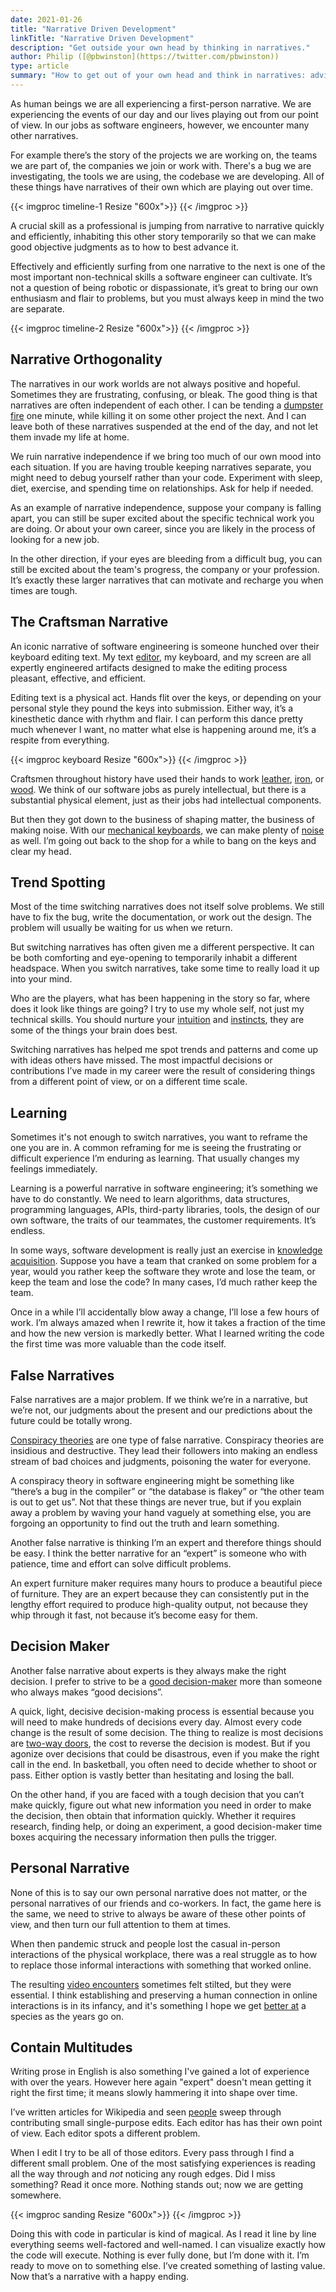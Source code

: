 ```yaml
---
date: 2021-01-26
title: "Narrative Driven Development"
linkTitle: "Narrative Driven Development"
description: "Get outside your own head by thinking in narratives."
author: Philip ([@pbwinston](https://twitter.com/pbwinston))
type: article
summary: "How to get out of your own head and think in narratives: advice to a younger developer."
---
```


As human beings we are all experiencing a first-person narrative. We are
experiencing the events of our day and our lives playing out from our point
of view. In our jobs as software engineers, however, we encounter many
other narratives.

For example there’s the story of the projects we are working on, the teams we are part of, the companies we join or work with. There's a bug we are investigating, the tools we are using, the codebase we are developing. All of these things have narratives of their own which are playing out over time.

{{< imgproc timeline-1 Resize "600x">}}
{{< /imgproc >}}

A crucial skill as a professional is jumping from narrative to narrative
quickly and efficiently, inhabiting this other story temporarily so that we
can make good objective judgments as to how to best advance it.

Effectively and efficiently surfing from one narrative to the next is one
of the most important non-technical skills a software engineer can
cultivate. It’s not a question of being robotic or dispassionate, it’s
great to bring our own enthusiasm and flair to problems, but you must
always keep in mind the two are separate.

{{< imgproc timeline-2 Resize "600x">}}
{{< /imgproc >}}

## Narrative Orthogonality

The narratives in our work worlds are not always positive and hopeful.
Sometimes they are frustrating, confusing, or bleak. The good thing is that
narratives are often independent of each other. I can be tending a
[dumpster fire](https://youtu.be/kiVd0GwGiFE) one minute, while killing it
on some other project the next. And I can leave both of these narratives
suspended at the end of the day, and not let them invade my life at home.

We ruin narrative independence if we bring too much of our own mood into
each situation. If you are having trouble keeping narratives separate, you
might need to debug yourself rather than your code. Experiment with sleep,
diet, exercise, and spending time on relationships. Ask for help if needed.

As an example of narrative independence, suppose your company is falling
apart, you can still be super excited about the specific technical work you
are doing. Or about your own career, since you are likely in the process of
looking for a new job.

In the other direction, if your eyes are bleeding from a difficult bug, you
can still be excited about the team's progress, the company or your
profession. It’s exactly these larger narratives that can motivate and
recharge you when times are tough.

## The Craftsman Narrative

An iconic narrative of software engineering is someone hunched over their
keyboard editing text. My text
[ed](https://code.visualstudio.com/)[it](https://www.vim.org/)[or](https://www.gnu.org/software/emacs/),
my keyboard, and my screen are all expertly engineered artifacts designed
to make the editing process pleasant, effective, and efficient.

Editing text is a physical act. Hands flit over the keys, or depending on
your personal style they pound the keys into submission. Either way,
it’s a kinesthetic dance with rhythm and flair. I can perform this dance
pretty much whenever I want, no matter what else is happening around me,
it’s a respite from everything.

{{< imgproc keyboard Resize "600x">}}
{{< /imgproc >}}

Craftsmen throughout history have used their hands to work
[leather](https://mazeleather.com/what-is-a-leatherworker-called/),
[iron](https://careertrend.com/info-8649103-kind-things-did-blacksmiths-make.html),
or [wood](https://www.nwwoodgallery.com/). We think of our software jobs as
purely intellectual, but there is a substantial physical element, just as
their jobs had intellectual components.

But then they got down to the business of shaping matter, the business of
making noise. With our [mechanical
keyboards](https://www.smashingmagazine.com/2020/05/complete-guide-mechanical-keyboards/),
we can make plenty of
[noise](https://www.rtings.com/keyboard/tests/typing-experience) as well.
I’m going out back to the shop for a while to bang on the keys and clear my
head.

## Trend Spotting

Most of the time switching narratives does not itself solve problems. We
still have to fix the bug, write the documentation, or work out the design.
The problem will usually be waiting for us when we return.

But switching narratives has often given me a different perspective. It can
be both comforting and eye-opening to temporarily inhabit a different
headspace. When you switch narratives, take some time to really load it up
into your mind.

Who are the players, what has been happening in the story so far, where
does it look like things are going? I try to use my whole self, not just my
technical skills. You should nurture your
[intuition](https://www.psychologytoday.com/us/articles/201912/8-truths-about-intuition)
and
[instincts](https://www.psychologytoday.com/us/blog/the-missing-link/201809/how-does-instinct-work),
they are some of the things your brain does best.

Switching narratives has helped me spot trends and patterns and come up
with ideas others have missed. The most impactful decisions or
contributions I’ve made in my career were the result of considering things
from a different point of view, or on a different time scale.

## Learning

Sometimes it's not enough to switch narratives, you want to reframe the one
you are in. A common reframing for me is seeing the frustrating or
difficult experience I’m enduring as learning. That usually changes my
feelings immediately.

Learning is a powerful narrative in software engineering; it’s something we
have to do constantly. We need to learn algorithms, data structures,
programming languages, APIs, third-party libraries, tools, the design of
our own software, the traits of our teammates, the customer requirements.
It’s endless.

In some ways, software development is really just an exercise in [knowledge
acquisition](https://www.sciencedirect.com/science/article/abs/pii/S0164121215001533).
Suppose you have a team that cranked on some problem for a year, would you
rather keep the software they wrote and lose the team, or keep the team and
lose the code? In many cases, I’d much rather keep the team.

Once in a while I’ll accidentally blow away a change, I’ll lose a few hours
of work. I’m always amazed when I rewrite it, how it takes a fraction of
the time and how the new version is markedly better. What I learned writing
the code the first time was more valuable than the code itself.

## False Narratives

False narratives are a major problem. If we think we’re in a narrative, but
we’re not, our judgments about the present and our predictions about the
future could be totally wrong.

[Conspiracy
theories](https://www.apa.org/news/apa/2020/11/conspiracy-theories) are one
type of false narrative. Conspiracy theories are insidious and destructive.
They lead their followers into making an endless stream of bad choices and
judgments, poisoning the water for everyone.

A conspiracy theory in software engineering might be something like
“there’s a bug in the compiler” or “the database is flakey” or “the other
team is out to get us”. Not that these things are never true, but if you
explain away a problem by waving your hand vaguely at something else, you
are forgoing an opportunity to find out the truth and learn something.

Another false narrative is thinking I’m an expert and therefore things
should be easy. I think the better narrative for an “expert” is someone who
with patience, time and effort can solve difficult problems.

An expert furniture maker requires many hours to produce a beautiful piece
of furniture. They are an expert because they can consistently put in the
lengthy effort required to produce high-quality output, not because they
whip through it fast, not because it’s become easy for them.

## Decision Maker

Another false narrative about experts is they always make the right
decision. I prefer to strive to be a [good
decision-maker](https://gbr.pepperdine.edu/2010/10/great-leaders-are-great-decision-makers/)
more than someone who always makes “good decisions”.

A quick, light, decisive decision-making process is essential because you
will need to make hundreds of decisions every day. Almost every code change
is the result of some decision. The thing to realize is most decisions are
[two-way
doors](https://shit.management/one-way-and-two-way-door-decisions/), the
cost to reverse the decision is modest. But if you agonize over decisions
that could be disastrous, even if you make the right call in the end. In
basketball, you often need to decide whether to shoot or pass. Either
option is vastly better than hesitating and losing the ball.

On the other hand, if you are faced with a tough decision that you can’t
make quickly, figure out what new information you need in order to make the
decision, then obtain that information quickly. Whether it requires
research, finding help, or doing an experiment, a good decision-maker time
boxes acquiring the necessary information then pulls the trigger.

## Personal Narrative

None of this is to say our own personal narrative does not matter, or the
personal narratives of our friends and co-workers. In fact, the game here
is the same, we need to strive to always be aware of these other points of
view, and then turn our full attention to them at times.

When then pandemic struck and people lost the casual in-person interactions
of the physical workplace, there was a real struggle as to how to replace
those informal interactions with something that worked online.

The resulting [video
encounters](https://www.bbc.com/worklife/article/20200421-why-zoom-video-chats-are-so-exhausting)
sometimes felt stilted, but they were essential. I think establishing and
preserving a human connection in online interactions is in its infancy, and
it's something I hope we get [better
at](https://arkenea.com/blog/virtual-reality-expert-roundup/) a species as
the years go on.

## Contain Multitudes

Writing prose in English is also something I've gained a lot of experience
with over the years. However here again "expert" doesn't mean getting it
right the first time; it means slowly hammering it into shape over time.

I’ve written articles for Wikipedia and seen
[people](https://www.bbc.com/news/magazine-18833763) sweep through
contributing small single-purpose edits. Each editor has has their own
point of view. Each editor spots a different problem.

When I edit I try to be all of those editors. Every pass through I find a
different small problem. One of the most satisfying experiences is reading
all the way through and _not_ noticing any rough edges. Did I miss
something? Read it once more. Nothing stands out; now we are getting
somewhere.

{{< imgproc sanding Resize "600x">}}
{{< /imgproc >}}

Doing this with code in particular is kind of magical. As I read it line by
line everything seems well-factored and well-named. I can visualize exactly
how the code will execute. Nothing is ever fully done, but I’m done with
it. I’m ready to move on to something else. I’ve created something of
lasting value. Now that’s a narrative with a happy ending.

